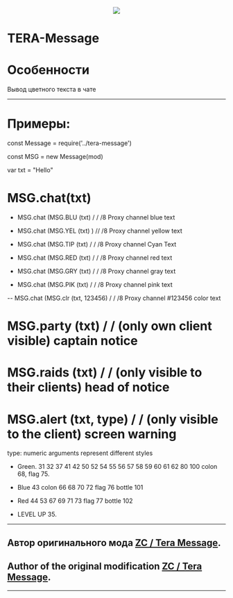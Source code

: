 <p align="center"><img src="https://github.com/war100ck/others/blob/master/terabooxlogo.svg"></p>

TERA-Message
======

# Особенности

Вывод цветного текста в чате

------

# Примеры:

const Message = require('../tera-message')

const MSG = new Message(mod)

var txt = "Hello"

# MSG.chat(txt)

- MSG.chat (MSG.BLU (txt) / / /8 Proxy channel blue text

- MSG.chat (MSG.YEL (txt) ) // /8 Proxy channel yellow text

- MSG.chat (MSG.TIP (txt) / / /8 Proxy channel Cyan Text

- MSG.chat (MSG.RED (txt) / / /8 Proxy channel red text

- MSG.chat (MSG.GRY (txt) / / /8 Proxy channel gray text

- MSG.chat (MSG.PIK (txt) / / /8 Proxy channel pink text

-- MSG.chat (MSG.clr (txt, 123456) / / /8 Proxy channel #123456 color text

# MSG.party (txt) / / (only own client visible) captain notice

# MSG.raids (txt) / / (only visible to their clients) head of notice

# MSG.alert (txt, type) / / (only visible to the client) screen warning

type: numeric arguments represent different styles

- Green. 31 32 37 41 42 50 52 54 55 56 57 58 59 60 61 62 80 100 colon 68, flag 75.

- Blue 43 colon 66 68 70 72 flag 76 bottle 101

- Red 44 53 67 69 71 73 flag 77 bottle 102

- LEVEL UP 35.
---
## Автор оригинального мода [ZC / Tera Message](https://github.com/tera-mod/tera-message).
## Author of the original modification [ZC / Tera Message](https://github.com/tera-mod/tera-message).
---
